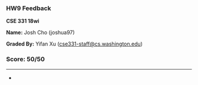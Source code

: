 ### HW9 Feedback

**CSE 331 18wi**

**Name:** Josh Cho (joshua97)

**Graded By:** Yifan Xu (cse331-staff@cs.washington.edu)

### Score: 50/50
---

- 

